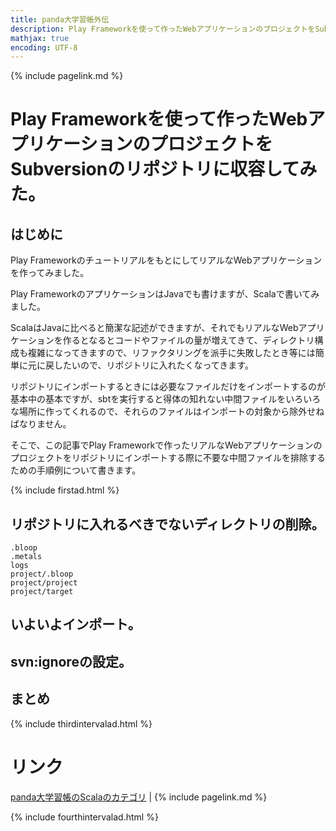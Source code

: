 ```yaml
---
title: panda大学習帳外伝
description: Play Frameworkを使って作ったWebアプリケーションのプロジェクトをSubversionのリポジトリにimportしてみた。
mathjax: true
encoding: UTF-8
---
```

{% include pagelink.md %}

# Play Frameworkを使って作ったWebアプリケーションのプロジェクトをSubversionのリポジトリに収容してみた。
## はじめに

Play FrameworkのチュートリアルをもとにしてリアルなWebアプリケーションを作ってみました。

Play FrameworkのアプリケーションはJavaでも書けますが、Scalaで書いてみました。

ScalaはJavaに比べると簡潔な記述ができますが、それでもリアルなWebアプリケーションを作るとなるとコードやファイルの量が増えてきて、ディレクトリ構成も複雑になってきますので、リファクタリングを派手に失敗したとき等には簡単に元に戻したいので、リポジトリに入れたくなってきます。

リポジトリにインポートするときには必要なファイルだけをインポートするのが基本中の基本ですが、sbtを実行すると得体の知れない中間ファイルをいろいろな場所に作ってくれるので、それらのファイルはインポートの対象から除外せねばなりません。

そこで、この記事でPlay Frameworkで作ったリアルなWebアプリケーションのプロジェクトをリポジトリにインポートする際に不要な中間ファイルを排除するための手順例について書きます。

{% include firstad.html %}

## リポジトリに入れるべきでないディレクトリの削除。

```
.bloop
.metals
logs
project/.bloop
project/project
project/target
```

## いよいよインポート。

## svn:ignoreの設定。

## まとめ

{% include thirdintervalad.html %}

# リンク
[panda大学習帳のScalaのカテゴリ](https://pandanote.info/?cat=17) \| {% include pagelink.md %}

{% include fourthintervalad.html %}
